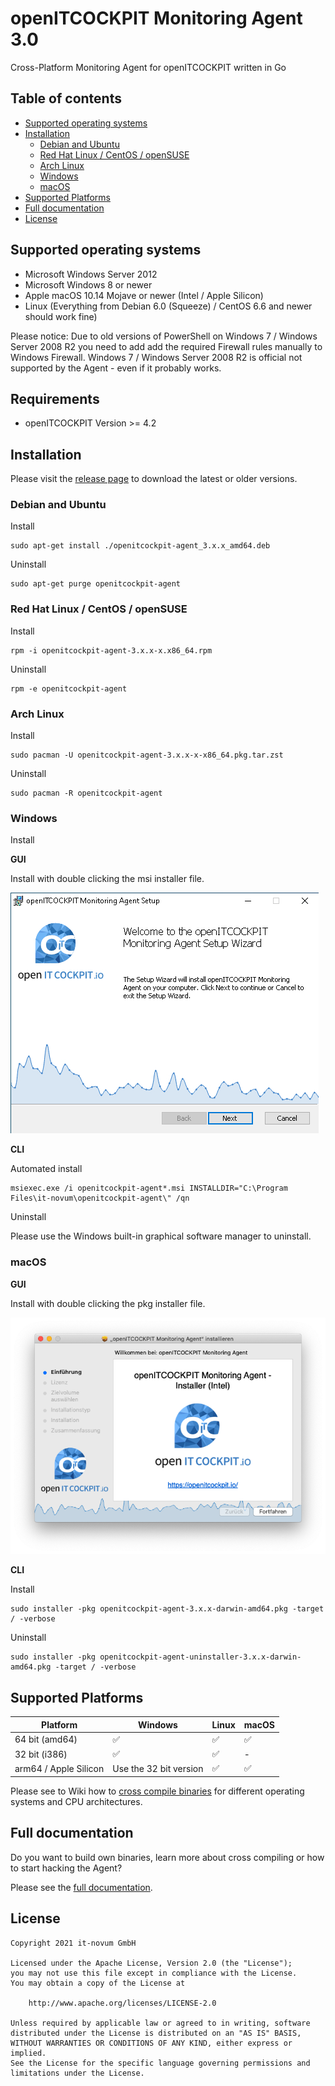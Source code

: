 # openITCOCKPIT Monitoring Agent 3.0
Cross-Platform Monitoring Agent for openITCOCKPIT written in Go

## Table of contents
* [Supported operating systems](#supported-operating-systems)
* [Installation](#installation)
  - [Debian and Ubuntu](#debian-and-ubuntu)
  - [Red Hat Linux / CentOS / openSUSE](#red-hat-linux--centos--opensuse)
  - [Arch Linux](#arch-linux)
  - [Windows](#windows)
  - [macOS](#macos)
* [Supported Platforms](#supported-platforms)
* [Full documentation](#full-documentation)
* [License](#license)

## Supported operating systems

* Microsoft Windows Server 2012
* Microsoft Windows 8 or newer
* Apple macOS 10.14 Mojave or newer (Intel / Apple Silicon)
* Linux (Everything from Debian 6.0 (Squeeze) / CentOS 6.6 and newer should work fine)

Please notice: Due to old versions of PowerShell on Windows 7 / Windows Server 2008 R2 you need to add add the required Firewall rules manually to Windows Firewall.
Windows 7 / Windows Server 2008 R2 is official not supported by the Agent - even if it probably works.

## Requirements
* openITCOCKPIT Version >= 4.2

## Installation

Please visit the [release page](https://github.com/it-novum/openitcockpit-agent-go/releases) to download the latest or older versions.

### Debian and Ubuntu
Install
```
sudo apt-get install ./openitcockpit-agent_3.x.x_amd64.deb
```

Uninstall
```
sudo apt-get purge openitcockpit-agent
```

### Red Hat Linux / CentOS / openSUSE
Install
```
rpm -i openitcockpit-agent-3.x.x-x.x86_64.rpm
```

Uninstall
```
rpm -e openitcockpit-agent
```

### Arch Linux
Install
```
sudo pacman -U openitcockpit-agent-3.x.x-x-x86_64.pkg.tar.zst
```

Uninstall
```
sudo pacman -R openitcockpit-agent
```

### Windows
Install

**GUI**

Install with double clicking the msi installer file.

![openITCOCKPIT Monitoring Agent MSI installer](/docs/images/msi_install.png)

**CLI**

Automated install

```
msiexec.exe /i openitcockpit-agent*.msi INSTALLDIR="C:\Program Files\it-novum\openitcockpit-agent\" /qn
```

Uninstall

Please use the Windows built-in graphical software manager to uninstall.

### macOS

**GUI**

Install with double clicking the pkg installer file.

![openITCOCKPIT Monitoring Agent PKG installer](/docs/images/pkg_install_macos3.png)

**CLI**

Install
```
sudo installer -pkg openitcockpit-agent-3.x.x-darwin-amd64.pkg -target / -verbose
```

Uninstall
```
sudo installer -pkg openitcockpit-agent-uninstaller-3.x.x-darwin-amd64.pkg -target / -verbose
```

## Supported Platforms

| Platform              | Windows                | Linux | macOS |
|-----------------------|------------------------|-------|-------|
| 64 bit (amd64)        | ✅                      | ✅     | ✅     |
| 32 bit (i386)         | ✅                      | ✅     | -     |
| arm64 / Apple Silicon | Use the 32 bit version | ✅     | ✅     |


Please see to Wiki how to [cross compile binaries](https://github.com/it-novum/openitcockpit-agent-go/wiki/Build-binary#cross-compile) for different operating systems and CPU architectures.

## Full documentation
Do you want to build own binaries, learn more about cross compiling or how to start hacking the Agent?

Please see the [full documentation](https://github.com/it-novum/openitcockpit-agent-go/wiki).

## License
```
Copyright 2021 it-novum GmbH

Licensed under the Apache License, Version 2.0 (the "License");
you may not use this file except in compliance with the License.
You may obtain a copy of the License at

    http://www.apache.org/licenses/LICENSE-2.0

Unless required by applicable law or agreed to in writing, software
distributed under the License is distributed on an "AS IS" BASIS,
WITHOUT WARRANTIES OR CONDITIONS OF ANY KIND, either express or implied.
See the License for the specific language governing permissions and
limitations under the License.
```
